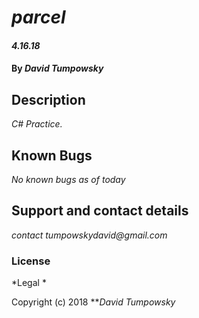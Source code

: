 # _parcel_

#### _4.16.18_

#### By _**David Tumpowsky**_

## Description

_C# Practice._


## Known Bugs

_No known bugs as of today_

## Support and contact details

_contact tumpowskydavid@gmail.com_

### License

*Legal *

Copyright (c) 2018 **_David Tumpowsky_
